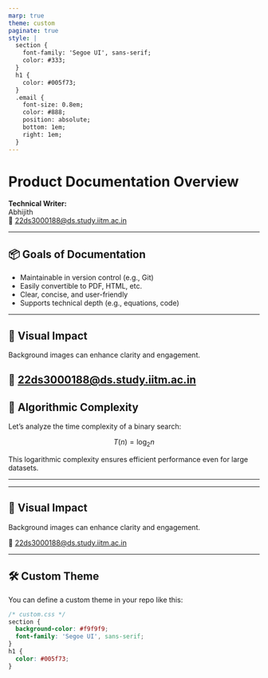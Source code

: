 ```yaml
---
marp: true
theme: custom
paginate: true
style: |
  section {
    font-family: 'Segoe UI', sans-serif;
    color: #333;
  }
  h1 {
    color: #005f73;
  }
  .email {
    font-size: 0.8em;
    color: #888;
    position: absolute;
    bottom: 1em;
    right: 1em;
  }
---
```


<!-- _class: lead -->

# Product Documentation Overview

**Technical Writer:**  
Abhijith  
<span class="email">📧 22ds3000188@ds.study.iitm.ac.in</span>

---

## 📦 Goals of Documentation

- Maintainable in version control (e.g., Git)
- Easily convertible to PDF, HTML, etc.
- Clear, concise, and user-friendly
- Supports technical depth (e.g., equations, code)

---


<!-- _backgroundImage: url('https://images.unsplash.com/photo-1581091870620-1e7b9f3c9f6e?auto=format&fit=crop&w=1200&q=80') -->

## 🌄 Visual Impact

Background images can enhance clarity and engagement.

<span class="email">📧 22ds3000188@ds.study.iitm.ac.in</span>
---

## 🧮 Algorithmic Complexity

Let’s analyze the time complexity of a binary search:

$$
T(n) = \log_2 n
$$

This logarithmic complexity ensures efficient performance even for large datasets.

---

---

<!-- _backgroundImage: url('https://upload.wikimedia.org/wikipedia/commons/thumb/3/3f/Fronalpstock_big.jpg/1280px-Fronalpstock_big.jpg') -->

## 🌄 Visual Impact

Background images can enhance clarity and engagement.

<span class="email">📧 22ds3000188@ds.study.iitm.ac.in</span>

---

## 🛠️ Custom Theme

You can define a custom theme in your repo like this:

```css
/* custom.css */
section {
  background-color: #f9f9f9;
  font-family: 'Segoe UI', sans-serif;
}
h1 {
  color: #005f73;
}
